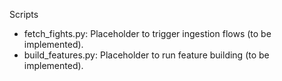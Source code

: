 Scripts

- fetch_fights.py: Placeholder to trigger ingestion flows (to be implemented).
- build_features.py: Placeholder to run feature building (to be implemented).

